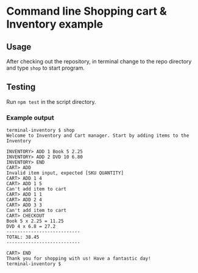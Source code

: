 # Command line Shopping cart & Inventory example

## Usage
After checking out the repository, in terminal change to the repo directory and type `shop` to start program.

## Testing
Run `npm test` in the script directory.

### Example output

```
terminal-inventory $ shop
Welcome to Inventory and Cart manager. Start by adding items to the Inventory

INVENTORY> ADD 1 Book 5 2.25
INVENTORY> ADD 2 DVD 10 6.80
INVENTORY> END
CART> ADD 
Invalid item input, expected [SKU QUANTITY]
CART> ADD 1 4
CART> ADD 1 5
Can't add item to cart
CART> ADD 1 1
CART> ADD 2 4
CART> ADD 3 3
Can't add item to cart
CART> CHECKOUT
Book 5 x 2.25 = 11.25
DVD 4 x 6.8 = 27.2
---------------------------
TOTAL: 38.45
---------------------------

CART> END
Thank you for shopping with us! Have a fantastic day!
terminal-inventory $ 

```
